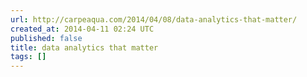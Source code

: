 ```yaml
---
url: http://carpeaqua.com/2014/04/08/data-analytics-that-matter/
created_at: 2014-04-11 02:24 UTC
published: false
title: data analytics that matter
tags: []
---
```




